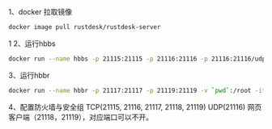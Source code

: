 
1、docker 拉取镜像
```bash
docker image pull rustdesk/rustdesk-server
```
1
2、运行hbbs
```bash
docker run --name hbbs -p 21115:21115 -p 21116:21116 -p 21116:21116/udp -p 21118:21118 -v `pwd`:/root -it --net=host --rm rustdesk/rustdesk-server hbbs -r 自己的服务器IP
```

3、运行hbbr
```bash
docker run --name hbbr -p 21117:21117 -p 21119:21119 -v `pwd`:/root -it --net=host --rm rustdesk/rustdesk-server hbbr
```

4、配置防火墙与安全组
TCP(21115, 21116, 21117, 21118, 21119)
UDP(21116)
网页客户端（21118，21119），对应端口可以不开。
